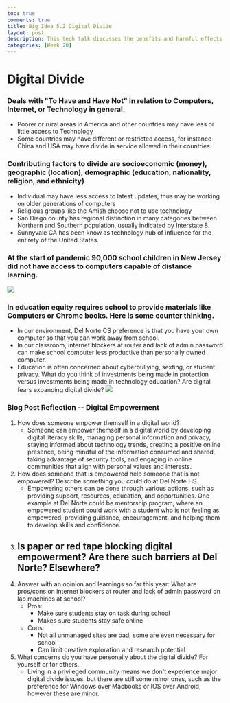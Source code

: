 ```yaml
---
toc: true
comments: true
title: Big Idea 5.2 Digital Divide
layout: post
description: This tech talk discusses the benefits and harmful effects of computing
categories: [Week 20]
---
```


# Digital Divide
### Deals with "To Have and Have Not" in relation to Computers, Internet, or Technology in general.
* Poorer or rural areas in America and other countries may have less or little access to Technology
* Some countries may have different or restricted access, for instance China and USA may have divide in service allowed in their countries.

### Contributing factors to divide are socioeconomic (money), geographic (location), demographic (education, nationality, religion, and ethnicity)
* Individual may have less access to latest updates, thus may be working on older generations of computers
* Religious groups like the Amish choose not to use technology
* San Diego county has regional distinction in many categories between Northern and Southern population, usually indicated by Interstate 8.
* Sunnyvale CA has been know as technology hub of influence for the entirety of the United States.


### At the start of pandemic 90,000 school children in New Jersey did not have access to computers capable of distance learning.
![]({{site.baseurl}}/images/digitaldivide.jpeg)


### In education equity requires school to provide materials like Computers or Chrome books.  Here is some counter thinking.
* In our environment, Del Norte CS preference is that you have your own computer so that you can work away from school.
* In our classroom, internet blockers at router and lack of admin password can make school computer less productive than personally owned computer.
* Education is often concerned about cyberbullying, sexting, or student privacy.  What do you think of investments being made in protection versus investments being made in technology education?  Are digital fears expanding digital divide?
![]({{site.baseurl}}/images/digitaldivide2.png)

### Blog Post Reflection -- Digital Empowerment
1. How does someone empower themself in a digital world?
    - Someone can empower themself in a digital world by developing digital literacy skills, managing personal information and privacy, staying informed about technology trends, creating a positive online presence, being mindful of the information consumed and shared, taking advantage of security tools, and engaging in online communities that align with personal values and interests.
2. How does someone that is empowered help someone that is not empowered?  Describe something you could do at Del Norte HS.
    - Empowering others can be done through various actions, such as providing support, resources, education, and opportunities. One example at Del Norte could be mentorship program, where an empowered student could work with a student who is not feeling as empowered, providing guidance, encouragement, and helping them to develop skills and confidence.
3. Is paper or red tape blocking digital empowerment?  Are there such barriers at Del Norte?  Elsewhere?
    - 
4. Answer with an opinion and learnings so far this year:  What are pros/cons on internet blockers at router and lack of admin password on lab machines at school?
    - Pros:
        - Make sure students stay on task during school
        - Makes sure students stay safe online
    - Cons:
        - Not all unmanaged sites are bad, some are even necessary for school
        - Can limit creative exploration and research potential 
5. What concerns do you have personally about the digital divide?  For yourself or for others.
    - Living in a privileged community means we don't experience major digital divide issues, but there are still some minor ones, such as the preference for Windows over Macbooks or IOS over Android, however these are minor.